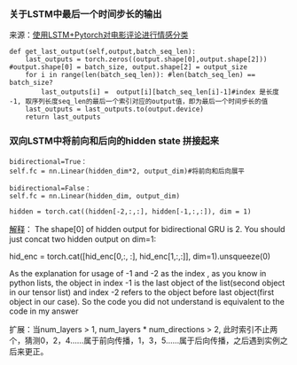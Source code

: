 ### 关于LSTM中最后一个时间步长的输出

来源：[使用LSTM+Pytorch对电影评论进行情感分类](https://zhuanlan.zhihu.com/p/140075236)

```
def get_last_output(self,output,batch_seq_len):
    last_outputs = torch.zeros((output.shape[0],output.shape[2])) #output.shape[0] = batch_size, output.shape[2] = output_size
    for i in range(len(batch_seq_len)): #len(batch_seq_len) == batch_size?
        last_outputs[i] =  output[i][batch_seq_len[i]-1]#index 是长度 -1, 取序列长度seq_len的最后一个索引对应的output值，即为最后一个时间步长的值
    last_outputs = last_outputs.to(output.device)
    return last_outputs
```

### 双向LSTM中将前向和后向的hidden state 拼接起来
```
bidirectional=True：
self.fc = nn.Linear(hidden_dim*2, output_dim)#将前向和后向展平

bidirectional=False：
self.fc = nn.Linear(hidden_dim, output_dim)

hidden = torch.cat((hidden[-2,:,:], hidden[-1,:,:]), dim = 1)
```
[解释](https://stackoverflow.com/questions/61012846/how-to-get-final-hidden-state-of-bidirectional-2-layers-gru-in-pytorch)：
The shape[0] of hidden output for bidirectional GRU is 2. You should just concat two hidden output on dim=1:

hid_enc = torch.cat([hid_enc[0,:, :], hid_enc[1,:,:]], dim=1).unsqueeze(0)

As the explanation for usage of -1 and -2 as the index , as you know in python lists, the object in index -1 is the last object
of the list(second object in our tensor list) and index -2 refers to the object before last object(first object in our case). So 
the code you did not understand is equivalent to the code in my answer

扩展：当num_layers > 1, num_layers * num_directions > 2, 此时索引不止两个，猜测0，2，4……属于前向传播，1，3，5……属于后向传播，之后遇到实例之后来更正。

